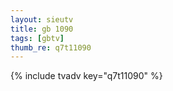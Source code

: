 ```yaml
--- 
layout: sieutv
title: gb 1090
tags: [gbtv]
thumb_re: q7t11090
---
```

{% include tvadv key="q7t11090" %} 
